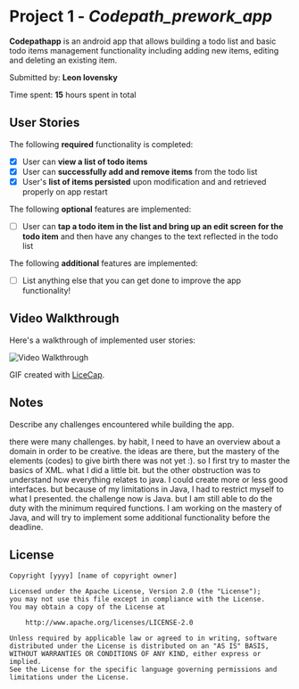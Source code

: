 # Project 1 - *Codepath_prework_app*

**Codepathapp** is an android app that allows building a todo list and basic todo items management functionality including adding new items, editing and deleting an existing item.

Submitted by: **Leon lovensky**

Time spent: **15** hours spent in total

## User Stories

The following **required** functionality is completed:

* [X] User can **view a list of todo items**
* [X] User can **successfully add and remove items** from the todo list
* [X] User's **list of items persisted** upon modification and and retrieved properly on app restart

The following **optional** features are implemented:

* [ ] User can **tap a todo item in the list and bring up an edit screen for the todo item** and then have any changes to the text reflected in the todo list

The following **additional** features are implemented:

* [ ] List anything else that you can get done to improve the app functionality!

## Video Walkthrough

Here's a walkthrough of implemented user stories:

<img src='http://i.imgur.com/link/to/your/gif/file.gif' title='Video Walkthrough' width='' alt='Video Walkthrough' />

GIF created with [LiceCap](http://www.cockos.com/licecap/).

## Notes

Describe any challenges encountered while building the app.

there were many challenges. by habit, I need to have an overview about a domain in order to be creative. the ideas are there, but the mastery of the elements (codes) to give birth there was not yet :). so I first try to master the basics of XML. what I did a little bit. but the other obstruction was to understand how everything relates to java. I could create more or less good interfaces. but because of my limitations in Java, I had to restrict myself to what I presented. the challenge now is Java. but I am still able to do the duty with the minimum required functions. I am working on the mastery of Java, and will try to implement some additional functionality before the deadline.

## License

    Copyright [yyyy] [name of copyright owner]

    Licensed under the Apache License, Version 2.0 (the "License");
    you may not use this file except in compliance with the License.
    You may obtain a copy of the License at

        http://www.apache.org/licenses/LICENSE-2.0

    Unless required by applicable law or agreed to in writing, software
    distributed under the License is distributed on an "AS IS" BASIS,
    WITHOUT WARRANTIES OR CONDITIONS OF ANY KIND, either express or implied.
    See the License for the specific language governing permissions and
    limitations under the License.

